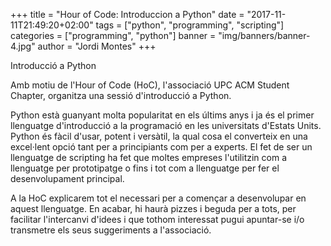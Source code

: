 +++
title = "Hour of Code: Introduccion a Python"
date = "2017-11-11T21:49:20+02:00"
tags = ["python", "programming", "scripting"]
categories = ["programming", "python"]
banner = "img/banners/banner-4.jpg"
author = "Jordi Montes"
+++

Introducció a Python

Amb motiu de l'Hour of Code (HoC), l'associació UPC ACM Student Chapter, organitza una sessió d'introducció a Python.

Python està guanyant molta popularitat en els últims anys i ja és el primer llenguatge d'introducció a la programació en les universitats d'Estats Units. Python és fàcil d'usar,  potent i versàtil, la qual cosa el converteix en una excel·lent opció tant per a principiants com per a experts. El fet de ser un llenguatge de scripting ha fet que moltes empreses l'utilitzin com a llenguatge per prototipatge o fins i tot com a llenguatge per fer el desenvolupament principal.

A la HoC explicarem tot el necessari per a començar a desenvolupar en aquest llenguatge. En acabar, hi haurà pizzes i beguda per a tots, per facilitar l'intercanvi d'idees i que tothom interessat pugui apuntar-se i/o transmetre els seus suggeriments a l'associació.